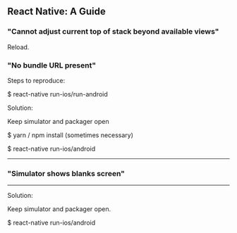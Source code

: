 ## React Native: A Guide
### "Cannot adjust current top of stack beyond available views"
Reload.

### "No bundle URL present"
Steps to reproduce: 

$ react-native run-ios/run-android

Solution:

Keep simulator and packager open

$ yarn / npm install (sometimes necessary)

$ react-native run-ios/android

---
### "Simulator shows blanks screen"
---
Solution:

Keep simulator and packager open.

$ react-native run-ios/android